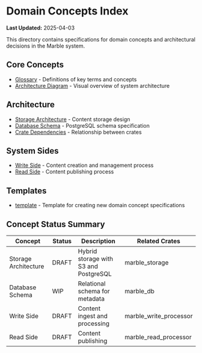 # Domain Concepts Index

**Last Updated:** 2025-04-03

This directory contains specifications for domain concepts and architectural decisions in the Marble system.

## Core Concepts

- [Glossary](glossary.md) - Definitions of key terms and concepts
- [Architecture Diagram](architecture_diagram.md) - Visual overview of system architecture

## Architecture

- [Storage Architecture](storage_architecture.md) - Content storage design
- [Database Schema](database_schema.md) - PostgreSQL schema specification
- [Crate Dependencies](crate_dependencies.md) - Relationship between crates

## System Sides

- [Write Side](write_side.md) - Content creation and management process
- [Read Side](read_side.md) - Content publishing process

## Templates

- [template](template.md) - Template for creating new domain concept specifications

## Concept Status Summary

| Concept | Status | Description | Related Crates |
|---------|--------|-------------|----------------|
| Storage Architecture | DRAFT | Hybrid storage with S3 and PostgreSQL | marble_storage |
| Database Schema | WIP | Relational schema for metadata | marble_db |
| Write Side | DRAFT | Content ingest and processing | marble_write_processor |
| Read Side | DRAFT | Content publishing | marble_read_processor |
